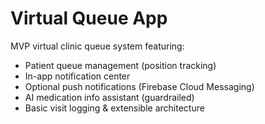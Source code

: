 # Virtual Queue App

MVP virtual clinic queue system featuring:
* Patient queue management (position tracking)
* In-app notification center
* Optional push notifications (Firebase Cloud Messaging)
* AI medication info assistant (guardrailed)
* Basic visit logging & extensible architecture
